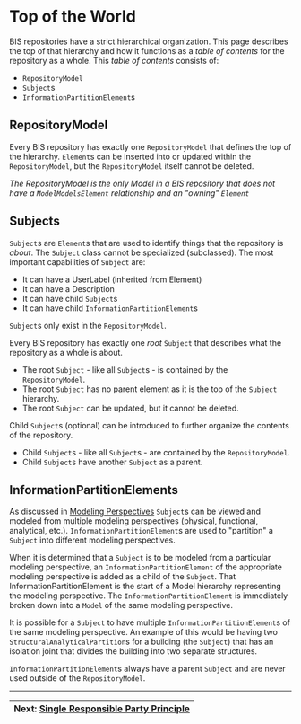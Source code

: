 # Top of the World

<!-- Responsible for this page: ??? -->

BIS repositories have a strict hierarchical organization. This page describes the top of that hierarchy and how it functions as a *table of contents* for the repository as a whole.  This *table of contents* consists of:

* `RepositoryModel`
* `Subject`s
* `InformationPartitionElement`s

<!-- TODO
The following figure shows a simple example of a the top of the hierarchy.
TODO: add figure
-->

## RepositoryModel

Every BIS repository has exactly one `RepositoryModel` that defines the top of the hierarchy. `Element`s can be inserted into or updated within the `RepositoryModel`, but the `RepositoryModel` itself cannot be deleted.

*The RepositoryModel is the only Model in a BIS repository that does not have a `ModelModelsElement` relationship and an "owning" `Element`*

## Subjects

`Subject`s are `Element`s that are used to identify things that the repository is *about*. The `Subject` class cannot be specialized (subclassed). The most important capabilities of `Subject` are:

* It can have a UserLabel (inherited from Element)
* It can have a Description
* It can have child `Subject`s
* It can have child `InformationPartitionElement`s

`Subject`s only exist in the `RepositoryModel`.

Every BIS repository has exactly one *root* `Subject` that describes what the repository as a whole is about.

* The root `Subject` - like all `Subject`s - is contained by the `RepositoryModel`.
* The root `Subject` has no parent element as it is the top of the `Subject` hierarchy.
* The root `Subject` can be updated, but it cannot be deleted.

Child `Subject`s (optional) can be introduced to further organize the contents of the repository.

* Child `Subject`s - like all `Subject`s - are contained by the `RepositoryModel`.
* Child `Subject`s  have another `Subject` as a parent.

## InformationPartitionElements

As discussed in [Modeling Perspectives](./modeling-perspectives.md) `Subject`s can be viewed and modeled from multiple modeling perspectives (physical, functional, analytical, etc.). `InformationPartitionElement`s are used to "partition" a `Subject` into different modeling perspectives.

When it is determined that a `Subject` is to be modeled from a particular modeling perspective, an `InformationPartitionElement` of the appropriate modeling perspective is added as a child of the `Subject`. That InformationPartitionElement is the start of a Model hierarchy representing the modeling perspective. The `InformationPartitionElement` is immediately broken down into a `Model` of the same modeling perspective.

It is possible for a `Subject` to have multiple `InformationPartitionElement`s of the same modeling perspective. An example of this would be having two `StructuralAnalyticalPartition`s for a building (the `Subject`) that has an isolation joint that divides the building into two separate structures.

`InformationPartitionElement`s always have a parent `Subject` and are never used outside of the `RepositoryModel`.

<!-- the following is commented out for now. Most of the content exists or belongs in the modeling-perspectives chapter...but after all the details of that chapter are figured out, we should revisit what goes here -->

<!--
### PhysicalPartitions

The top of a physical hierarchy starts with a `PhysicalModel` that models a `PhysicalPartition`.
It continues when another PhysicalModel breaks down a `PhysicalElement`.
For example, a plant physical layout model can break down a PhysicalElement that represents the overall plant.

See [Physical Models and Elements](./physical-models-and-elements.md) for details of physical modeling.

### FunctionalPartitions
TODO: write text
See [Functional Models and Elements](./functional-models-and-elements.md) for details of physical modeling.

### AnalysisPartitions
TODO: write text
See [Analysis Models and Elements](./functional-models-and-elements.md) for details of physical modeling.

### DefinitionPartition

The top of a definition hierarchy starts with a `DefinitionModel` that models a `DefinitionPartition`.
This allows `DefinitionElements` to be organized by how they relate to the parent `Subject` of the `DefinitionPartition`.
The can be multiple `DefinitionPartition` Elements and corresponding `DefinitionModel` Models so that definitions (instances of `DefinitionElement`) can be organized by source, discipline, or other criteria.
Each `DefinitionPartition` is identified by its [Code](./glossary.md#code).

### DocumentPartition

The top of a document hierarchy starts with a `DocumentListModel` that models a `DocumentPartition`.
This allows `Document` elements to be organized by how they relate to the parent `Subject` of the `DocumentPartition`.
`Drawing` and `Sheet` are 2 example subclasses of `Document`.
`Drawings` and `Sheets` are further broken down by `DrawingModels` and `SheetModels` which graphically break down the content of the drawing or sheet.

-->
---
| Next: [Single Responsible Party Principle](./srpp.md)
|:---
